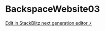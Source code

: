 # BackspaceWebsite03

[Edit in StackBlitz next generation editor ⚡️](https://stackblitz.com/~/github.com/backspace4success/BackspaceWebsite03)